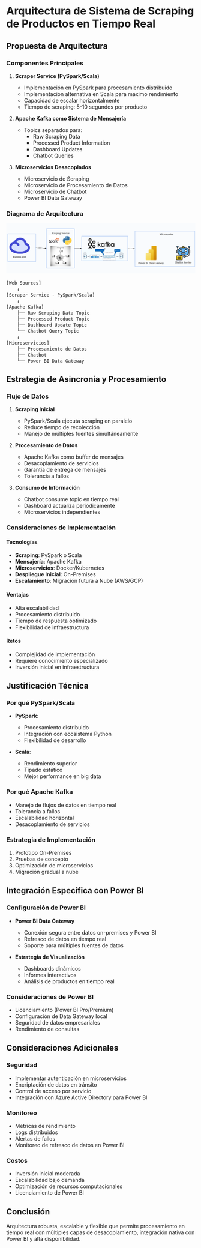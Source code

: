 # Arquitectura de Sistema de Scraping de Productos en Tiempo Real

## Propuesta de Arquitectura

### Componentes Principales
1. **Scraper Service (PySpark/Scala)**
   - Implementación en PySpark para procesamiento distribuido
   - Implementación alternativa en Scala para máximo rendimiento
   - Capacidad de escalar horizontalmente
   - Tiempo de scraping: 5-10 segundos por producto

2. **Apache Kafka como Sistema de Mensajería**
   - Topics separados para:
     * Raw Scraping Data
     * Processed Product Information
     * Dashboard Updates
     * Chatbot Queries

3. **Microservicios Desacoplados**
   - Microservicio de Scraping
   - Microservicio de Procesamiento de Datos
   - Microservicio de Chatbot
   - Power BI Data Gateway

### Diagrama de Arquitectura

![alt text](image.png)

```
[Web Sources]
    ↓
[Scraper Service - PySpark/Scala]
    ↓
[Apache Kafka]
    ├── Raw Scraping Data Topic
    ├── Processed Product Topic
    ├── Dashboard Update Topic
    └── Chatbot Query Topic
    ↓
[Microservicios]
    ├── Procesamiento de Datos
    ├── Chatbot 
    └── Power BI Data Gateway
```

## Estrategia de Asincronía y Procesamiento

### Flujo de Datos
1. **Scraping Inicial**
   - PySpark/Scala ejecuta scraping en paralelo
   - Reduce tiempo de recolección
   - Manejo de múltiples fuentes simultáneamente

2. **Procesamiento de Datos**
   - Apache Kafka como buffer de mensajes
   - Desacoplamiento de servicios
   - Garantía de entrega de mensajes
   - Tolerancia a fallos

3. **Consumo de Información**
   - Chatbot consume topic en tiempo real
   - Dashboard actualiza periódicamente
   - Microservicios independientes

### Consideraciones de Implementación

#### Tecnologías
- **Scraping**: PySpark o Scala
- **Mensajería**: Apache Kafka
- **Microservicios**: Docker/Kubernetes
- **Despliegue Inicial**: On-Premises
- **Escalamiento**: Migración futura a Nube (AWS/GCP)

#### Ventajas
- Alta escalabilidad
- Procesamiento distribuido
- Tiempo de respuesta optimizado
- Flexibilidad de infraestructura

#### Retos
- Complejidad de implementación
- Requiere conocimiento especializado
- Inversión inicial en infraestructura

## Justificación Técnica

### Por qué PySpark/Scala
- **PySpark**:
  * Procesamiento distribuido
  * Integración con ecosistema Python
  * Flexibilidad de desarrollo

- **Scala**:
  * Rendimiento superior
  * Tipado estático
  * Mejor performance en big data

### Por qué Apache Kafka
- Manejo de flujos de datos en tiempo real
- Tolerancia a fallos
- Escalabilidad horizontal
- Desacoplamiento de servicios

### Estrategia de Implementación
1. Prototipo On-Premises
2. Pruebas de concepto
3. Optimización de microservicios
4. Migración gradual a nube

## Integración Específica con Power BI

### Configuración de Power BI
- **Power BI Data Gateway**
  * Conexión segura entre datos on-premises y Power BI
  * Refresco de datos en tiempo real
  * Soporte para múltiples fuentes de datos

- **Estrategia de Visualización**
  * Dashboards dinámicos
  * Informes interactivos
  * Análisis de productos en tiempo real

### Consideraciones de Power BI
- Licenciamiento (Power BI Pro/Premium)
- Configuración de Data Gateway local
- Seguridad de datos empresariales
- Rendimiento de consultas

## Consideraciones Adicionales

### Seguridad
- Implementar autenticación en microservicios
- Encriptación de datos en tránsito
- Control de acceso por servicio
- Integración con Azure Active Directory para Power BI

### Monitoreo
- Métricas de rendimiento
- Logs distribuidos
- Alertas de fallos
- Monitoreo de refresco de datos en Power BI

### Costos
- Inversión inicial moderada
- Escalabilidad bajo demanda
- Optimización de recursos computacionales
- Licenciamiento de Power BI

## Conclusión
Arquitectura robusta, escalable y flexible que permite procesamiento en tiempo real con múltiples capas de desacoplamiento, integración nativa con Power BI y alta disponibilidad.
